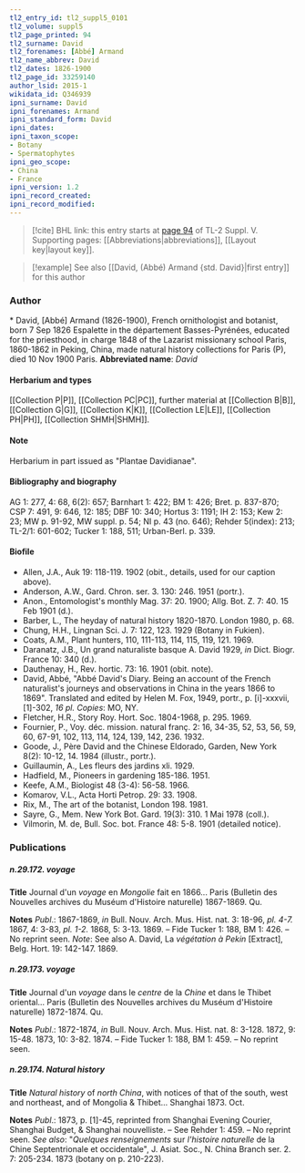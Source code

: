 ```yaml
---
tl2_entry_id: tl2_suppl5_0101
tl2_volume: suppl5
tl2_page_printed: 94
tl2_surname: David
tl2_forenames: [Abbé] Armand
tl2_name_abbrev: David
tl2_dates: 1826-1900
tl2_page_id: 33259140
author_lsid: 2015-1
wikidata_id: Q346939
ipni_surname: David
ipni_forenames: Armand
ipni_standard_form: David
ipni_dates: 
ipni_taxon_scope: 
- Botany
- Spermatophytes
ipni_geo_scope: 
- China
- France
ipni_version: 1.2
ipni_record_created: 
ipni_record_modified:
---
```



> [!cite] BHL link: this entry starts at [page 94](https://www.biodiversitylibrary.org/page/33259140) of TL-2 Suppl. V.
> Supporting pages: [[Abbreviations|abbreviations]], [[Layout key|layout key]].

> [!example] See also [[David, (Abbé) Armand {std. David}|first entry]] for this author

### Author

\* David, \[Abbé\] Armand (1826-1900), French ornithologist and botanist, born 7 Sep 1826 Espalette in the département Basses-Pyrénées, educated for the priesthood, in charge 1848 of the Lazarist missionary school Paris, 1860-1862 in Peking, China, made natural history collections for Paris (P), died 10 Nov 1900 Paris. 
**Abbreviated name**: *David*

#### Herbarium and types

[[Collection P|P]], [[Collection PC|PC]], further material at [[Collection B|B]], [[Collection G|G]], [[Collection K|K]], [[Collection LE|LE]], [[Collection PH|PH]], [[Collection SHMH|SHMH]].

#### Note

Herbarium in part issued as "Plantae Davidianae".

#### Bibliography and biography

AG 1: 277, 4: 68, 6(2): 657; Barnhart 1: 422; BM 1: 426; Bret. p. 837-870; CSP 7: 491, 9: 646, 12: 185; DBF 10: 340; Hortus 3: 1191; IH 2: 153; Kew 2: 23; MW p. 91-92, MW suppl. p. 54; NI p. 43 (no. 646); Rehder 5(index): 213; TL-2/1: 601-602; Tucker 1: 188, 511; Urban-Berl. p. 339.

#### Biofile

- Allen, J.A., Auk 19: 118-119. 1902 (obit., details, used for our caption above).
- Anderson, A.W., Gard. Chron. ser. 3. 130: 246. 1951 (portr.).
- Anon., Entomologist's monthly Mag. 37: 20. 1900; Allg. Bot. Z. 7: 40. 15 Feb 1901 (d.).
- Barber, L., The heyday of natural history 1820-1870. London 1980, p. 68.
- Chung, H.H., Lingnan Sci. J. 7: 122, 123. 1929 (Botany in Fukien).
- Coats, A.M., Plant hunters, 110, 111-113, 114, 115, 119, 121. 1969.
- Daranatz, J.B., Un grand naturaliste basque A. David 1929, *in* Dict. Biogr. France 10: 340 (d.).
- Dauthenay, H., Rev. hortic. 73: 16. 1901 (obit. note).
- David, Abbé, "Abbé David's Diary. Being an account of the French naturalist's journeys and observations in China in the years 1866 to 1869". Translated and edited by Helen M. Fox, 1949, portr., p. \[i\]-xxxvii, \[1\]-302, *16 pl. Copies*: MO, NY.
- Fletcher, H.R., Story Roy. Hort. Soc. 1804-1968, p. 295. 1969.
- Fournier, P., Voy. déc. mission. natural franç. 2: 16, 34-35, 52, 53, 56, 59, 60, 67-91, 102, 113, 114, 124, 139, 142, 236. 1932.
- Goode, J., Père David and the Chinese Eldorado, Garden, New York 8(2): 10-12, 14. 1984 (illustr., portr.).
- Guillaumin, A., Les fleurs des jardins xli. 1929.
- Hadfield, M., Pioneers in gardening 185-186. 1951.
- Keefe, A.M., Biologist 48 (3-4): 56-58. 1966.
- Komarov, V.L., Acta Horti Petrop. 29: 33. 1908.
- Rix, M., The art of the botanist, London 198. 1981.
- Sayre, G., Mem. New York Bot. Gard. 19(3): 310. 1 Mai 1978 (coll.).
- Vilmorin, M. de, Bull. Soc. bot. France 48: 5-8. 1901 (detailed notice).

### Publications

##### n.29.172. voyage

**Title**
Journal d'un *voyage* en *Mongolie* fait en 1866... Paris (Bulletin des Nouvelles archives du Muséum d'Histoire naturelle) 1867-1869. Qu.

**Notes**
*Publ*.: 1867-1869, *in* Bull. Nouv. Arch. Mus. Hist. nat. 3: 18-96, *pl. 4-7.* 1867, 4: 3-83, *pl. 1-2.* 1868, 5: 3-13. 1869. – Fide Tucker 1: 188, BM 1: 426. – No reprint seen.
*Note*: See also A. David, La *végétation à Pekin* \[Extract\], Belg. Hort. 19: 142-147. 1869.

##### n.29.173. voyage

**Title**
Journal d'un *voyage* dans le *centre* de la *Chine* et dans le Thibet oriental... Paris (Bulletin des Nouvelles archives du Muséum d'Histoire naturelle) 1872-1874. Qu.

**Notes**
*Publ*.: 1872-1874, *in* Bull. Nouv. Arch. Mus. Hist. nat. 8: 3-128. 1872, 9: 15-48. 1873, 10: 3-82. 1874. – Fide Tucker 1: 188, BM 1: 459. – No reprint seen.

##### n.29.174. Natural history

**Title**
*Natural history* of *north China*, with notices of that of the south, west and northeast, and of Mongolia & Thibet... Shanghai 1873. Oct.

**Notes**
*Publ*.: 1873, p. \[1\]-45, reprinted from Shanghai Evening Courier, Shanghai Budget, & Shanghai nouvelliste. – See Rehder 1: 459. – No reprint seen.
*See also*: "*Quelques renseignements* sur *l'histoire naturelle* de la Chine Septentrionale et occidentale", J. Asiat. Soc., N. China Branch ser. 2. 7: 205-234. 1873 (botany on p. 210-223).


